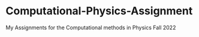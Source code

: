 # Computational-Physics-Assignment
My Assignments for the Computational methods in Physics Fall 2022 
